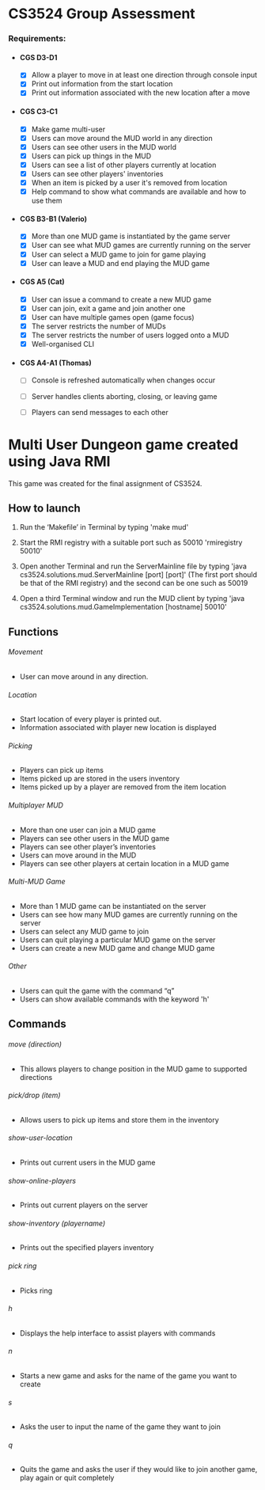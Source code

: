 # CS3524 Group Assessment

### Requirements:
- #### CGS D3-D1
    - [x] Allow a player to move in at least one direction through console input
    - [x] Print out information from the start location
    - [x] Print out information associated with the new location after a move
- #### CGS C3-C1
    - [x] Make game multi-user
    - [x] Users can move around the MUD world in any direction
    - [x] Users can see other users in the MUD world
    - [x] Users can pick up things in the MUD
    - [x] Users can see a list of other players currently at location
    - [x] Users can see other players' inventories
    - [x] When an item is picked by a user it's removed from location
    - [x] Help command to show what commands are available and how to use them
- #### CGS B3-B1 (Valerio)
    - [x] More than one MUD game is instantiated by the game server
    - [x] User can see what MUD games are currently running on the server
    - [x] User can select a MUD game to join for game playing
    - [x] User can leave a MUD and end playing the MUD game
- #### CGS A5 (Cat)
    - [x] User can issue a command to create a new MUD game
    - [x] User can join, exit a game and join another one
    - [x] User can have multiple games open (game focus)
    - [x] The server restricts the number of MUDs
    - [x] The server restricts the number of users logged onto a MUD
    - [x] Well-organised CLI
- #### CGS A4-A1 (Thomas)
    - [ ] Console is refreshed automatically when changes occur
    - [ ] Server handles clients aborting, closing, or leaving game
    - [ ] Players can send messages to each other


# Multi User Dungeon game created using Java RMI

This game was created for the final assignment of CS3524.

## How to launch

1. Run the ‘Makefile’ in Terminal by typing 'make mud'


2. Start the RMI registry with a suitable port such as 50010 'rmiregistry 50010'


3. Open another Terminal and run the ServerMainline file by typing 'java cs3524.solutions.mud.ServerMainline [port] [port]' (The first port should be that of the RMI registry) and the second can be one such as 50019


4. Open a third Terminal window and run the MUD client by typing 'java cs3524.solutions.mud.GameImplementation [hostname] 50010'

## Functions
###### Movement
* User can move around in any direction.
###### Location
* Start location of every player is printed out.
* Information associated with player new location is displayed
###### Picking
* Players can pick up items
* Items picked up are stored in the users inventory
* Items picked up by a player are removed from the item location
###### Multiplayer MUD
* More than one user can join a MUD game
* Players can see other users in the MUD game
* Players can see other player’s inventories
* Users can move around in the MUD
* Players can see other players at certain location in a MUD game
###### Multi-MUD Game
* More than 1 MUD game can be instantiated on the server
* Users can see how many MUD games are currently running on the server
* Users can select any MUD game to join
* Users can quit playing a particular MUD game on the server
* Users can create a new MUD game and change MUD game
###### Other
* Users can quit the game with the command “q”
* Users can show available commands with the keyword 'h'

    
## Commands
###### move (direction)
* This allows players to change position in the MUD game to supported directions

###### pick/drop (item)
* Allows users to pick up items and store them in the inventory

###### show-user-location
* Prints out current users in the MUD game  
   
###### show-online-players
* Prints out current players on the server

###### show-inventory (playername)
* Prints out the specified players inventory

###### pick ring
* Picks ring
###### h
* Displays the help interface to assist players with commands
###### n
* Starts a new game and asks for the name of the game you want to create
###### s
* Asks the user to input the name of the game they want to join   
###### q
* Quits the game and asks the user if they would like to join another game, play again or quit completely    
    
   

